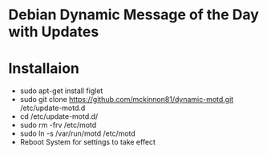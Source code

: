 Debian Dynamic Message of the Day with Updates
================================================

# Installaion

  * sudo apt-get install figlet
  * sudo git clone https://github.com/mckinnon81/dynamic-motd.git /etc/update-motd.d
  * cd /etc/update-motd.d/
  * sudo rm -frv /etc/motd
  * sudo ln -s /var/run/motd /etc/motd
  * Reboot System for settings to take effect
